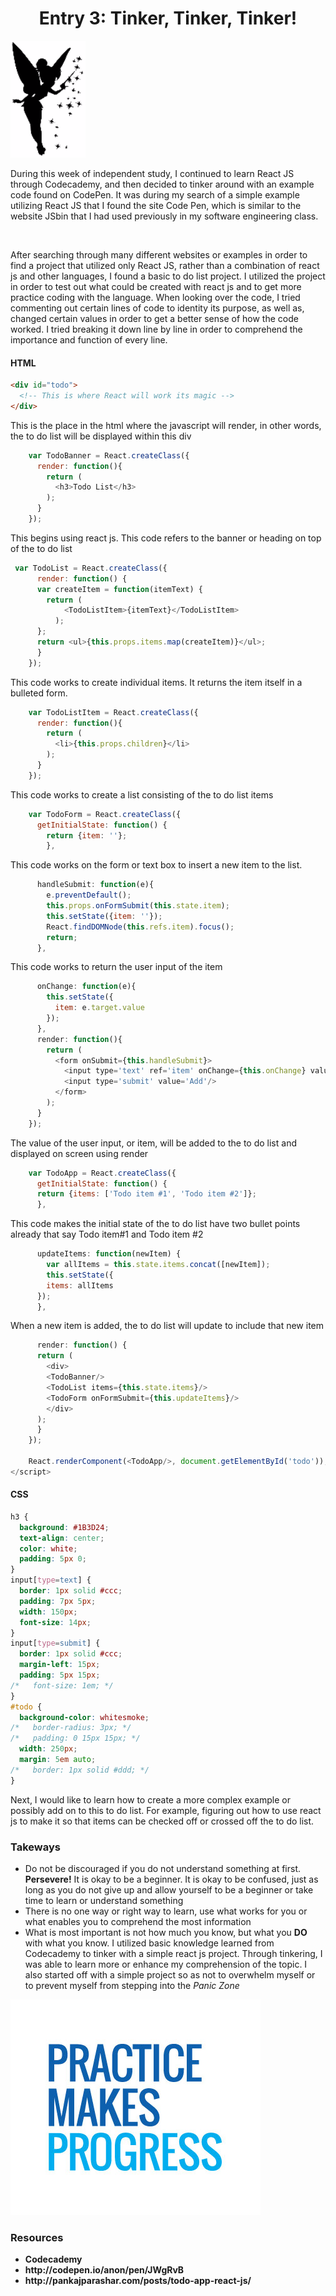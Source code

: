 
# <center>Entry 3: Tinker, Tinker, Tinker!</center>
<img src="../entries/images/tinker2.jpg" />


<p>During this week of independent study, I continued to learn React JS through Codecademy, and then decided to tinker around with an example code found on CodePen. It was during my search of a simple example utilizing React JS that I found the site Code Pen, which is similar to the website JSbin that I had used previously in my software engineering class. </p>
<br>
<p>After searching through many different websites or examples in order to find a project that utilized only React JS, rather than a combination of react js and other languages, I found a basic to do list project. I utilized the project in order to test out what could be created with react js and to get more practice coding with the language. When looking over the code, I tried commenting out certain lines of code to identity its purpose, as well as, changed certain values in order to get a better sense of how the code worked. I tried breaking it down line by line in order to comprehend the importance and function of every line. </p>

#### HTML

```html
<div id="todo">
  <!-- This is where React will work its magic -->
</div>
```

<p>This is the place in the html where the javascript will render, in other words, the to do list will be displayed within this div</p>

```javascript
    var TodoBanner = React.createClass({
      render: function(){
        return (
          <h3>Todo List</h3>
        );
      }
    }); 
```
    
<p>This begins using react js. This code refers to the banner or heading on top of the to do list</p>


```javascript
 var TodoList = React.createClass({
      render: function() {
      var createItem = function(itemText) {
        return (
            <TodoListItem>{itemText}</TodoListItem>
          );
      };
      return <ul>{this.props.items.map(createItem)}</ul>;
      }
    });
```

<p>This code works to create individual items. It returns the item itself in a bulleted form.</p>

```javascript
    var TodoListItem = React.createClass({
      render: function(){
        return (
          <li>{this.props.children}</li>
        );
      }
    });
```

<p>This code works to create a list consisting of the to do list items </p>

```javascript
    var TodoForm = React.createClass({
      getInitialState: function() {
        return {item: ''};
        },
```

<p>This code works on the form or text box to insert a new item to the list.</p>

```javascript
      handleSubmit: function(e){
        e.preventDefault();
        this.props.onFormSubmit(this.state.item);
        this.setState({item: ''});
        React.findDOMNode(this.refs.item).focus();
        return;
      },
```
      
<p>This code works to return the user input of the item </p>

```javascript
      onChange: function(e){
        this.setState({
          item: e.target.value
        });
      },
      render: function(){
        return (
          <form onSubmit={this.handleSubmit}>
            <input type='text' ref='item' onChange={this.onChange} value={this.state.item}/>
            <input type='submit' value='Add'/>
          </form>
        );
      }
    });	
```

<p>The value of the user input, or item, will be added to the to do list and displayed on screen using render</p>

```javascript
    var TodoApp = React.createClass({
      getInitialState: function() {
      return {items: ['Todo item #1', 'Todo item #2']};
      },
```

<p>This code makes the initial state of the to do list have two bullet points already that say Todo item#1 and Todo item #2</p>

```javascript
      updateItems: function(newItem) {
        var allItems = this.state.items.concat([newItem]);
        this.setState({
        items: allItems
      });
      },
```

<p>When a new item is added, the to do list will update to include that new item</p>

```javascript
      render: function() {
      return (
        <div>
        <TodoBanner/>
        <TodoList items={this.state.items}/>
        <TodoForm onFormSubmit={this.updateItems}/>
        </div>
      );
      }
    });

    React.renderComponent(<TodoApp/>, document.getElementById('todo'));
</script>
```


#### CSS

```css
h3 {
  background: #1B3D24;
  text-align: center;
  color: white;
  padding: 5px 0;
}
input[type=text] {
  border: 1px solid #ccc;
  padding: 7px 5px;
  width: 150px;
  font-size: 14px;
}
input[type=submit] {
  border: 1px solid #ccc;
  margin-left: 15px;
  padding: 5px 15px;
/*   font-size: 1em; */
}
#todo {
  background-color: whitesmoke;
/*   border-radius: 3px; */
/*   padding: 0 15px 15px; */
  width: 250px;
  margin: 5em auto;
/*   border: 1px solid #ddd; */
}
```

<p>Next, I would like to learn how to create a more complex example or possibly add on to this to do list. For example, figuring out how to use react js to make it so that items can be checked off or crossed off the to do list. </p>

### Takeways
<ul>
	<li>Do not be discouraged if you do not understand something at first. <strong>Persevere!</strong> It is okay to be a beginner. It is okay to be confused, just as long as you do not give up and allow yourself to be a beginner or take time to learn or understand something</strong></li>
	<li>There is no one way or right way to learn, use what works for you or what enables you to comprehend the most information</li>
	<li>What is most important is not how much you know, but what you <strong>DO</strong> with what you know. I utilized basic knowledge learned from Codecademy to tinker with a simple react js project. Through tinkering, I was able to learn more or enhance my comprehension of the topic. I also started off with a simple project so as not to overwhelm myself or to prevent myself from stepping into the <em>Panic Zone</em> </li>
</ul>

<img src="../entries/images/practice.jpeg"/>

### Resources
<ul>
    <strong><li>Codecademy</li></strong>
    <strong><li>http://codepen.io/anon/pen/JWgRvB</li></strong>
    <strong><li>http://pankajparashar.com/posts/todo-app-react-js/</li></strong>
<ul>



